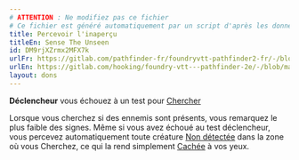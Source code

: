 ```yaml
---
# ATTENTION : Ne modifiez pas ce fichier
# Ce fichier est généré automatiquement par un script d'après les données du module Foundry VTT officiel et de sa traduction
title: Percevoir l'inaperçu
titleEn: Sense The Unseen
id: DM9rjXZrmx2MFX7k
urlFr: https://gitlab.com/pathfinder-fr/foundryvtt-pathfinder2-fr/-/blob/master/data/feats/DM9rjXZrmx2MFX7k.htm
urlEn: https://gitlab.com/hooking/foundry-vtt---pathfinder-2e/-/blob/master/packs/data/feats.db/sense-the-unseen.json
layout: dons
---
```

**Déclencheur** vous échouez à un test pour [Chercher](../actions/chercher.md)

Lorsque vous cherchez si des ennemis sont présents, vous remarquez le plus faible des signes. Même si vous avez échoué au test déclencheur, vous percevez automatiquement toute créature [Non détectée](../conditions/non-détecté.md) dans la zone où vous Cherchez, ce qui la rend simplement [Cachée](../conditions/caché.md) à vos yeux.
